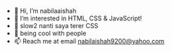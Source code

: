 - 👋 Hi, I’m nabilaaishah
- 👀 I’m interested in HTML, CSS & JavaScript!
- 🌱 slow2 nanti saya terer CSS
- 💞️ being cool with people
- 📫 Reach me at email nabilaishah9200@yahoo.com

<!---
nabilaaishah/nabilaaishah is a ✨ special ✨ repository because its `README.md` (this file) appears on your GitHub profile.
You can click the Preview link to take a look at your changes.
--->
